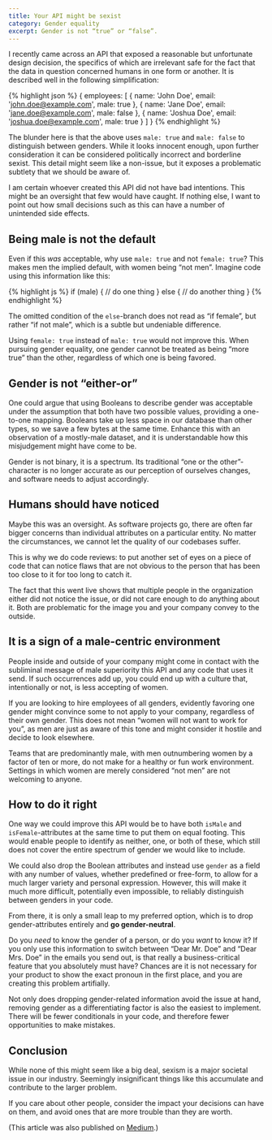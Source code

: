 ```yaml
---
title: Your API might be sexist
category: Gender equality
excerpt: Gender is not “true” or “false”.
---
```

I recently came across an API that exposed a reasonable but unfortunate design decision, the specifics of which are irrelevant safe for the fact that the data in question concerned humans in one form or another. It is described well in the following simplification:

{% highlight json %}
{
  employees: [
    {
      name: 'John Doe',
      email: 'john.doe@example.com',
      male: true
    },
    {
      name: 'Jane Doe',
      email: 'jane.doe@example.com',
      male: false
    },
    {
      name: 'Joshua Doe',
      email: 'joshua.doe@example.com',
      male: true
    }
  ]
}
{% endhighlight %}

The blunder here is that the above uses `male: true` and `male: false` to distinguish between genders. While it looks innocent enough, upon further consideration it can be considered politically incorrect and borderline sexist. This detail might seem like a non-issue, but it exposes a problematic subtlety that we should be aware of.

I am certain whoever created this API did not have bad intentions. This might be an oversight that few would have caught. If nothing else, I want to point out how small decisions such as this can have a number of unintended side effects.

## Being male is not the default

Even if this *was* acceptable, why use `male: true` and not `female: true`? This makes men the implied default, with women being “not men”. Imagine code using this information like this:

{% highlight js %}
if (male) {
  // do one thing
} else {
  // do another thing
}
{% endhighlight %}

The omitted condition of the `else`-branch does not read as “if female”, but rather “if not male”, which is a subtle but undeniable difference.

Using `female: true` instead of `male: true` would not improve this. When pursuing gender equality, one gender cannot be treated as being “more true” than the other, regardless of which one is being favored.

## Gender is not “either-or”

One could argue that using Booleans to describe gender was acceptable under the assumption that both have two possible values, providing a one-to-one mapping. Booleans take up less space in our database than other types, so we save a few bytes at the same time. Enhance this with an observation of a mostly-male dataset, and it is understandable how this misjudgement might have come to be.

Gender is not binary, it is a spectrum. Its traditional “one or the other”-character is no longer accurate as our perception of ourselves changes, and software needs to adjust accordingly.

## Humans should have noticed

Maybe this was an oversight. As software projects go, there are often far bigger concerns than individual attributes on a particular entity. No matter the circumstances, we cannot let the quality of our codebases suffer.

This is why we do code reviews: to put another set of eyes on a piece of code that can notice flaws that are not obvious to the person that has been too close to it for too long to catch it.

The fact that this went live shows that multiple people in the organization either did not notice the issue, or did not care enough to do anything about it. Both are problematic for the image you and your company convey to the outside.

## It is a sign of a male-centric environment

People inside and outside of your company might come in contact with the subliminal message of male superiority this API and any code that uses it send. If such occurrences add up, you could end up with a culture that, intentionally or not, is less accepting of women.

If you are looking to hire employees of all genders, evidently favoring one gender might convince some to not apply to your company, regardless of their own gender. This does not mean “women will not want to work for you”, as men are just as aware of this tone and might consider it hostile and decide to look elsewhere.

Teams that are predominantly male, with men outnumbering women by a factor of ten or more, do not make for a healthy or fun work environment. Settings in which women are merely considered “not men” are not welcoming to anyone.

## How to do it right

One way we could improve this API would be to have both `isMale` and `isFemale`-attributes at the same time to put them on equal footing. This would enable people to identify as neither, one, or both of these, which still does not cover the entire spectrum of gender we would like to include.

We could also drop the Boolean attributes and instead use `gender` as a field with any number of values, whether predefined or free-form, to allow for a much larger variety and personal expression. However, this will make it much more difficult, potentially even impossible, to reliably distinguish between genders in your code.

From there, it is only a small leap to my preferred option, which is to drop gender-attributes entirely and **go gender-neutral**.

Do you *need* to know the gender of a person, or do you *want* to know it? If you only use this information to switch between “Dear Mr. Doe” and “Dear Mrs. Doe” in the emails you send out, is that really a business-critical feature that you absolutely must have? Chances are it is not necessary for your product to show the exact pronoun in the first place, and you are creating this problem artifially.

Not only does dropping gender-related information avoid the issue at hand, removing gender as a differentiating factor is also the easiest to implement. There will be fewer conditionals in your code, and therefore fewer opportunities to make mistakes.

## Conclusion

While none of this might seem like a big deal, sexism is a major societal issue in our industry. Seemingly insignificant things like this accumulate and contribute to the larger problem.

If you care about other people, consider the impact your decisions can have on them, and avoid ones that are more trouble than they are worth.

(This article was also published on [Medium](http://medium.com/@soverydom/your-api-might-be-sexist-5890dedf0f2e#.c4pdx9e2f).)
